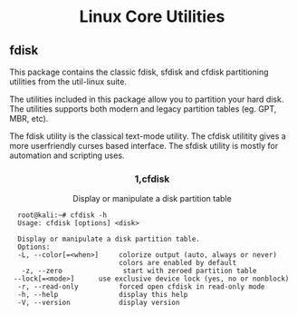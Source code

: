 <h1 align="center">
      Linux Core Utilities
</h1>
<h2 align="left"> fdisk </h2>
<p>
    This package contains the classic fdisk, sfdisk and cfdisk partitioning utilities from the util-linux suite.

The utilities included in this package allow you to partition your hard disk. The utilities supports both modern and legacy partition tables (eg. GPT, MBR, etc).

The fdisk utility is the classical text-mode utility. The cfdisk utilitity gives a more userfriendly curses based interface. The sfdisk utility is mostly for automation and scripting uses.
</p>
<h3 align="center">1,cfdisk </h3>
  <p align= "center">
         Display or manipulate a disk partition table
      
 </p>




      
      
      
      root@kali:~# cfdisk -h
      Usage: cfdisk [options] <disk>
      
      Display or manipulate a disk partition table.
      Options:
      -L, --color[=<when>]     colorize output (auto, always or never)
                               colors are enabled by default 
       -z, --zero               start with zeroed partition table
     --lock[=<mode>]      use exclusive device lock (yes, no or nonblock)
      -r, --read-only          forced open cfdisk in read-only mode
      -h, --help               display this help
      -V, --version            display version

